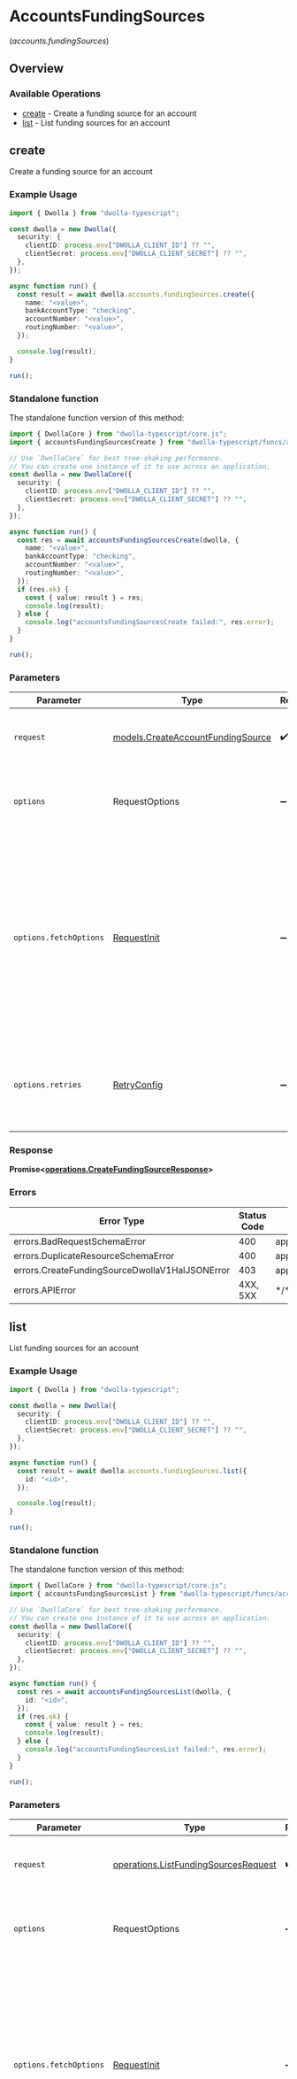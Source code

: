 # AccountsFundingSources
(*accounts.fundingSources*)

## Overview

### Available Operations

* [create](#create) - Create a funding source for an account
* [list](#list) - List funding sources for an account

## create

Create a funding source for an account

### Example Usage

```typescript
import { Dwolla } from "dwolla-typescript";

const dwolla = new Dwolla({
  security: {
    clientID: process.env["DWOLLA_CLIENT_ID"] ?? "",
    clientSecret: process.env["DWOLLA_CLIENT_SECRET"] ?? "",
  },
});

async function run() {
  const result = await dwolla.accounts.fundingSources.create({
    name: "<value>",
    bankAccountType: "checking",
    accountNumber: "<value>",
    routingNumber: "<value>",
  });

  console.log(result);
}

run();
```

### Standalone function

The standalone function version of this method:

```typescript
import { DwollaCore } from "dwolla-typescript/core.js";
import { accountsFundingSourcesCreate } from "dwolla-typescript/funcs/accountsFundingSourcesCreate.js";

// Use `DwollaCore` for best tree-shaking performance.
// You can create one instance of it to use across an application.
const dwolla = new DwollaCore({
  security: {
    clientID: process.env["DWOLLA_CLIENT_ID"] ?? "",
    clientSecret: process.env["DWOLLA_CLIENT_SECRET"] ?? "",
  },
});

async function run() {
  const res = await accountsFundingSourcesCreate(dwolla, {
    name: "<value>",
    bankAccountType: "checking",
    accountNumber: "<value>",
    routingNumber: "<value>",
  });
  if (res.ok) {
    const { value: result } = res;
    console.log(result);
  } else {
    console.log("accountsFundingSourcesCreate failed:", res.error);
  }
}

run();
```

### Parameters

| Parameter                                                                                                                                                                      | Type                                                                                                                                                                           | Required                                                                                                                                                                       | Description                                                                                                                                                                    |
| ------------------------------------------------------------------------------------------------------------------------------------------------------------------------------ | ------------------------------------------------------------------------------------------------------------------------------------------------------------------------------ | ------------------------------------------------------------------------------------------------------------------------------------------------------------------------------ | ------------------------------------------------------------------------------------------------------------------------------------------------------------------------------ |
| `request`                                                                                                                                                                      | [models.CreateAccountFundingSource](../../models/createaccountfundingsource.md)                                                                                                | :heavy_check_mark:                                                                                                                                                             | The request object to use for the request.                                                                                                                                     |
| `options`                                                                                                                                                                      | RequestOptions                                                                                                                                                                 | :heavy_minus_sign:                                                                                                                                                             | Used to set various options for making HTTP requests.                                                                                                                          |
| `options.fetchOptions`                                                                                                                                                         | [RequestInit](https://developer.mozilla.org/en-US/docs/Web/API/Request/Request#options)                                                                                        | :heavy_minus_sign:                                                                                                                                                             | Options that are passed to the underlying HTTP request. This can be used to inject extra headers for examples. All `Request` options, except `method` and `body`, are allowed. |
| `options.retries`                                                                                                                                                              | [RetryConfig](../../lib/utils/retryconfig.md)                                                                                                                                  | :heavy_minus_sign:                                                                                                                                                             | Enables retrying HTTP requests under certain failure conditions.                                                                                                               |

### Response

**Promise\<[operations.CreateFundingSourceResponse](../../models/operations/createfundingsourceresponse.md)\>**

### Errors

| Error Type                                     | Status Code                                    | Content Type                                   |
| ---------------------------------------------- | ---------------------------------------------- | ---------------------------------------------- |
| errors.BadRequestSchemaError                   | 400                                            | application/vnd.dwolla.v1.hal+json             |
| errors.DuplicateResourceSchemaError            | 400                                            | application/vnd.dwolla.v1.hal+json             |
| errors.CreateFundingSourceDwollaV1HalJSONError | 403                                            | application/vnd.dwolla.v1.hal+json             |
| errors.APIError                                | 4XX, 5XX                                       | \*/\*                                          |

## list

List funding sources for an account

### Example Usage

```typescript
import { Dwolla } from "dwolla-typescript";

const dwolla = new Dwolla({
  security: {
    clientID: process.env["DWOLLA_CLIENT_ID"] ?? "",
    clientSecret: process.env["DWOLLA_CLIENT_SECRET"] ?? "",
  },
});

async function run() {
  const result = await dwolla.accounts.fundingSources.list({
    id: "<id>",
  });

  console.log(result);
}

run();
```

### Standalone function

The standalone function version of this method:

```typescript
import { DwollaCore } from "dwolla-typescript/core.js";
import { accountsFundingSourcesList } from "dwolla-typescript/funcs/accountsFundingSourcesList.js";

// Use `DwollaCore` for best tree-shaking performance.
// You can create one instance of it to use across an application.
const dwolla = new DwollaCore({
  security: {
    clientID: process.env["DWOLLA_CLIENT_ID"] ?? "",
    clientSecret: process.env["DWOLLA_CLIENT_SECRET"] ?? "",
  },
});

async function run() {
  const res = await accountsFundingSourcesList(dwolla, {
    id: "<id>",
  });
  if (res.ok) {
    const { value: result } = res;
    console.log(result);
  } else {
    console.log("accountsFundingSourcesList failed:", res.error);
  }
}

run();
```

### Parameters

| Parameter                                                                                                                                                                      | Type                                                                                                                                                                           | Required                                                                                                                                                                       | Description                                                                                                                                                                    |
| ------------------------------------------------------------------------------------------------------------------------------------------------------------------------------ | ------------------------------------------------------------------------------------------------------------------------------------------------------------------------------ | ------------------------------------------------------------------------------------------------------------------------------------------------------------------------------ | ------------------------------------------------------------------------------------------------------------------------------------------------------------------------------ |
| `request`                                                                                                                                                                      | [operations.ListFundingSourcesRequest](../../models/operations/listfundingsourcesrequest.md)                                                                                   | :heavy_check_mark:                                                                                                                                                             | The request object to use for the request.                                                                                                                                     |
| `options`                                                                                                                                                                      | RequestOptions                                                                                                                                                                 | :heavy_minus_sign:                                                                                                                                                             | Used to set various options for making HTTP requests.                                                                                                                          |
| `options.fetchOptions`                                                                                                                                                         | [RequestInit](https://developer.mozilla.org/en-US/docs/Web/API/Request/Request#options)                                                                                        | :heavy_minus_sign:                                                                                                                                                             | Options that are passed to the underlying HTTP request. This can be used to inject extra headers for examples. All `Request` options, except `method` and `body`, are allowed. |
| `options.retries`                                                                                                                                                              | [RetryConfig](../../lib/utils/retryconfig.md)                                                                                                                                  | :heavy_minus_sign:                                                                                                                                                             | Enables retrying HTTP requests under certain failure conditions.                                                                                                               |

### Response

**Promise\<[models.FundingSources](../../models/fundingsources.md)\>**

### Errors

| Error Type                                             | Status Code                                            | Content Type                                           |
| ------------------------------------------------------ | ------------------------------------------------------ | ------------------------------------------------------ |
| errors.ListFundingSourcesForbiddenDwollaV1HalJSONError | 403                                                    | application/vnd.dwolla.v1.hal+json                     |
| errors.ListFundingSourcesNotFoundDwollaV1HalJSONError  | 404                                                    | application/vnd.dwolla.v1.hal+json                     |
| errors.APIError                                        | 4XX, 5XX                                               | \*/\*                                                  |